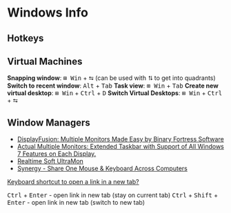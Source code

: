 # Windows Info

## Hotkeys

## Virtual Machines


**Snapping window**: <kbd>⊞ Win</kbd> + <kbd>⮀</kbd> (can be used with <kbd>⮁</kbd> to get into quadrants)
**Switch to recent window**:  <kbd>Alt</kbd> + <kbd>Tab</kbd>
**Task view**: <kbd>⊞ Win</kbd> + <kbd>Tab</kbd>
**Create new virtual desktop**: <kbd>⊞ Win</kbd> + <kbd>Ctrl</kbd> + <kbd>D</kbd>
**Switch Virtual Desktops**: <kbd>⊞ Win</kbd> + <kbd>Ctrl</kbd> + <kbd>⮀</kbd>


## Window Managers

* [DisplayFusion: Multiple Monitors Made Easy by Binary Fortress Software](https://www.displayfusion.com/)
* [Actual Multiple Monitors: Extended Taskbar with Support of All Windows 7 Features on Each Display.](https://www.actualtools.com/multiplemonitors/)
* [Realtime Soft UltraMon](https://www.realtimesoft.com/ultramon/)
* [Synergy - Share One Mouse & Keyboard Across Computers](https://symless.com/synergy)


[Keyboard shortcut to open a link in a new tab?](https://superuser.com/a/1550627/180163)

<kbd>Ctrl</kbd> + <kbd>Enter</kbd> - open link in new tab (stay on current tab)
<kbd>Ctrl</kbd> + <kbd>Shift</kbd> + <kbd>Enter</kbd> - open link in new tab (switch to new tab)

